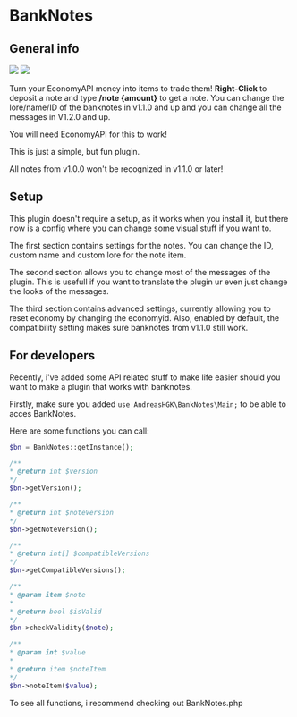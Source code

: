 # BankNotes

## General info
[![](https://poggit.pmmp.io/shield.state/BankNotes)](https://poggit.pmmp.io/p/BankNotes)
[![](https://poggit.pmmp.io/shield.api/BankNotes)](https://poggit.pmmp.io/p/BankNotes)


Turn your EconomyAPI money into items to trade them!
**Right-Click** to deposit a note and type **/note {amount}** to get a note.
You can change the lore/name/ID of the banknotes in v1.1.0 and up and you can change all the messages in V1.2.0 and up.

You will need EconomyAPI for this to work!

This is just a simple, but fun plugin.

All notes from v1.0.0 won't be recognized in v1.1.0 or later!

## Setup
This plugin doesn't require a setup, as it works when you install it, but there now is a config where you can change some visual stuff if you want to.

The first section contains settings for the notes. You can change the ID, custom name and custom lore for the note item.

The second section allows you to change most of the messages of the plugin. This is usefull if you want to translate the plugin ur even just change the looks of the messages.

The third section contains advanced settings, currently allowing you to reset economy by changing the economyid.
Also, enabled by default, the compatibility setting makes sure banknotes from v1.1.0 still work.

## For developers
Recently, i've added some API related stuff to make life easier should you want to make a plugin that works with banknotes.

Firstly, make sure you added `use AndreasHGK\BankNotes\Main;` to be able to acces BankNotes.

Here are some functions you can call:
```php
$bn = BankNotes::getInstance();

/**
* @return int $version
*/
$bn->getVersion();

/**
* @return int $noteVersion
*/
$bn->getNoteVersion();

/**
* @return int[] $compatibleVersions
*/
$bn->getCompatibleVersions();

/**
* @param item $note
*
* @return bool $isValid
*/
$bn->checkValidity($note);

/**
* @param int $value
*
* @return item $noteItem
*/
$bn->noteItem($value);
```

To see all functions, i recommend checking out BankNotes.php